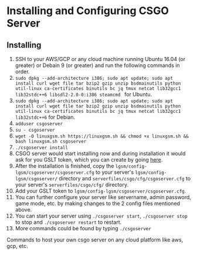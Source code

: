 # Installing and Configuring CSGO Server

## Installing
1. SSH to your AWS/GCP or any cloud machine running Ubuntu 16.04 (or greater) or Debain 9 (or greater) and run the following commands in order.
2. ```sudo dpkg --add-architecture i386; sudo apt update; sudo apt install curl wget file tar bzip2 gzip unzip bsdmainutils python util-linux ca-certificates binutils bc jq tmux netcat lib32gcc1 lib32stdc++6 libsdl2-2.0-0:i386 steamcmd ``` for Ubuntu.
3. ``` sudo dpkg --add-architecture i386; sudo apt update; sudo apt install curl wget file tar bzip2 gzip unzip bsdmainutils python util-linux ca-certificates binutils bc jq tmux netcat lib32gcc1 lib32stdc++6 ``` for Debian.
4. ``` adduser csgoserver ```
5. ``` su - csgoserver ```
6. ``` wget -O linuxgsm.sh https://linuxgsm.sh && chmod +x linuxgsm.sh && bash linuxgsm.sh csgoserver ```
7. ``` ./csgoserver install ```
8. CSGO server would start installing now and during installation it would ask for you GSLT token, which you can create by going [here](https://steamcommunity.com/dev/managegameservers).
9. After the installation is finished, copy the ```lgsm/config-lgsm/csgoserver/csgoserver.cfg``` to your server's ```lgsm/config-lgsm/csgoserver/``` directory and ``` serverfiles/csgo/cfg/csgoserver.cfg ``` to your server's ```serverfiles/csgo/cfg/``` directory. 
10. Add your GSLT token to ```lgsm/config-lgsm/csgoserver/csgoserver.cfg```. 
11. You can further configure your server like servername, admin password, game mode, etc. by making changes to the 2 config files mentioned above.
12. You can start your server using ``` ./csgoserver start ```, ``` ./csgoserver stop ``` to stop and ``` ./csgoserver restart ``` to restart.
13. More commands could be found by typing ``` ./csgoserver ```


Commands to host your own csgo server on any cloud platform like aws, gcp, etc.

